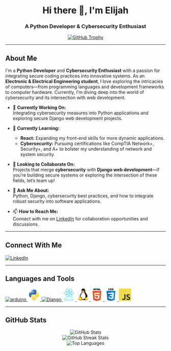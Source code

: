 <h1 align="center">Hi there 👋, I'm Elijah</h1>
<h3 align="center">A Python Developer & Cybersecurity Enthusiast</h3>

<p align="center">
  <a href="https://github.com/noiz-x">
    <img src="https://github-profile-trophy.vercel.app/?username=noiz-x" alt="GitHub Trophy" />
  </a>
</p>

---

## About Me

I'm a **Python Developer** and **Cybersecurity Enthusiast** with a passion for integrating secure coding practices into innovative systems. As an **Electronic & Electrical Engineering student**, I love exploring the intricacies of computers—from programming languages and development frameworks to computer hardware. Currently, I’m diving deep into the world of cybersecurity and its intersection with web development.

- 🔭 **Currently Working On:**  
  Integrating cybersecurity measures into Python applications and exploring secure Django web development projects.

- 🌱 **Currently Learning:**  
  - **React:** Expanding my front-end skills for more dynamic applications.  
  - **Cybersecurity:** Pursuing certifications like CompTIA Network+, Security+, and A+ to bolster my understanding of network and system security.

- 👯 **Looking to Collaborate On:**  
  Projects that merge **cybersecurity** with **Django web development**—if you’re building secure systems or exploring the intersection of these fields, let’s team up!

- 💬 **Ask Me About:**  
  Python, Django, cybersecurity best practices, and how to integrate robust security into software applications.

- 📫 **How to Reach Me:**  
  Connect with me on [LinkedIn](https://linkedin.com/in/iamgeekspe/) for collaboration opportunities and discussions.

---

## Connect With Me

<p align="left">
  <a href="https://linkedin.com/in/iamgeekspe" target="_blank">
    <img align="center" src="https://raw.githubusercontent.com/rahuldkjain/github-profile-readme-generator/master/src/images/icons/Social/linked-in-alt.svg" alt="LinkedIn" height="30" width="40" />
  </a>
</p>

---

## Languages and Tools

<p align="left">
  <a href="https://www.arduino.cc/" target="_blank" rel="noreferrer">
    <img src="https://cdn.worldvectorlogo.com/logos/arduino-1.svg" alt="arduino" width="40" height="40"/>
  </a>
  <a href="https://www.python.org" target="_blank" rel="noreferrer">
    <img src="https://raw.githubusercontent.com/devicons/devicon/master/icons/python/python-original.svg" alt="Python" width="40" height="40"/>
  </a>
  <a href="https://www.djangoproject.com/" target="_blank" rel="noreferrer">
    <img src="https://cdn.worldvectorlogo.com/logos/django.svg" alt="Django" width="40" height="40"/>
  </a>
  <a href="https://reactjs.org/" target="_blank" rel="noreferrer">
    <img src="https://raw.githubusercontent.com/devicons/devicon/master/icons/react/react-original-wordmark.svg" alt="React" width="40" height="40"/>
  </a>
  <a href="https://www.linux.org/" target="_blank" rel="noreferrer">
    <img src="https://raw.githubusercontent.com/devicons/devicon/master/icons/linux/linux-original.svg" alt="linux" width="40" height="40"/>
  </a>
  <a href="https://www.w3.org/html/" target="_blank" rel="noreferrer">
    <img src="https://raw.githubusercontent.com/devicons/devicon/master/icons/html5/html5-original-wordmark.svg" alt="html5" width="40" height="40"/>
  </a>
  <a href="https://www.w3schools.com/css/" target="_blank" rel="noreferrer">
    <img src="https://raw.githubusercontent.com/devicons/devicon/master/icons/css3/css3-original-wordmark.svg" alt="css3" width="40" height="40"/>
  </a>
  <a href="https://developer.mozilla.org/en-US/docs/Web/JavaScript" target="_blank" rel="noreferrer">
    <img src="https://raw.githubusercontent.com/devicons/devicon/master/icons/javascript/javascript-original.svg" alt="javascript" width="40" height="40"/>
  </a>
</p>

---

## GitHub Stats

<div align="center">
  <img src="https://github-readme-stats.vercel.app/api?username=noiz-x&show_icons=true&locale=en" alt="GitHub Stats" />
</div>

<div align="center">
  <img src="https://github-readme-streak-stats.herokuapp.com/?username=noiz-x" alt="GitHub Streak Stats" />
</div>

<div align="center">
  <img src="https://github-readme-stats.vercel.app/api/top-langs/?username=noiz-x&layout=donut&langs_count=6&theme=dark" alt="Top Languages" height="200">
</div>

